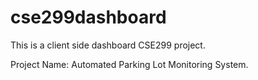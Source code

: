 # cse299dashboard
This is a client side dashboard CSE299 project.

Project Name: Automated Parking Lot Monitoring System.

